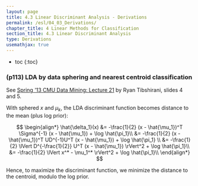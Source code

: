 ```yaml
---
layout: page
title: 4.3 Linear Discriminant Analysis - Derivations
permalink: /esl/04_03_Derivations/
chapter_title: 4 Linear Methods for Classification
section_title: 4.3 Linear Discriminant Analysis
type: Derivations
usemathjax: true
---
```


* toc
{:toc}

### (p113) LDA by data sphering and nearest centroid classification

See [Spring '13 CMU Data Mining: Lecture 21](https://www.stat.cmu.edu/~ryantibs/datamining/lectures/21-clas2.pdf) by Ryan Tibshirani, slides 4 and 5.

With sphered $x$ and $\mu_k$, the LDA discriminant function becomes distance to the mean (plus log prior):

$$ \begin{align*}
\hat{\delta_1}(x) &= -\frac{1}{2} (x - \hat{\mu_1})^T \Sigma^{-1} (x - \hat{\mu_1}) + \log \hat{\pi_1}\\
&= -\frac{1}{2} (x - \hat{\mu_1})^T UD^{-1}U^T (x - \hat{\mu_1}) + \log \hat{\pi_1} \\
&= -\frac{1}{2} \lVert D^{-\frac{1}{2}} U^T (x - \hat{\mu_1}) \rVert^2 + \log \hat{\pi_1}\\
&= -\frac{1}{2} \lVert x^* - \mu_1^* \rVert^2 + \log \hat{\pi_1}\\
\end{align*} $$

Hence, to maximize the discriminant function, we minimize the distance to the centroid, modulo the log prior.
